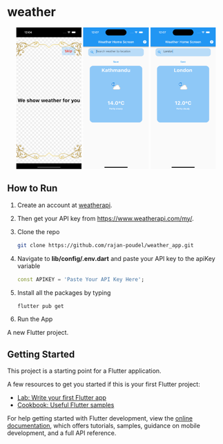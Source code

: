 # weather

<p align="center">
<img src="https://github.com/rajan-poudel/weather_app/blob/main/screenshot/Simulator%20Screen%20Shot%20-%20iPhone%2014%20Pro%20-%202022-11-05%20at%2000.04.36.png" width="30%"></img> 
<img src="https://github.com/rajan-poudel/weather_app/blob/main/screenshot/Simulator%20Screen%20Shot%20-%20iPhone%2014%20Pro%20-%202022-11-05%20at%2000.07.59.png" width="30%"></img> 
<img src="https://github.com/rajan-poudel/weather_app/blob/main/screenshot/Simulator%20Screen%20Shot%20-%20iPhone%2014%20Pro%20-%202022-11-05%20at%2000.07.47.png" width="30%"></img> 
</p>

## How to Run
1. Create an account at [weatherapi](https://www.weatherapi.com).
2. Then get your API key from https://www.weatherapi.com/my/.
3. Clone the repo
   ```sh
   git clone https://github.com/rajan-poudel/weather_app.git
   ```
4. Navigate to **lib/config/.env.dart** and paste your API key to the apiKey variable
   ```dart
   const APIKEY = 'Paste Your API Key Here';
   ```
5. Install all the packages by typing
   ```sh
   flutter pub get
   ```

5. Run the App

A new Flutter project.

## Getting Started

This project is a starting point for a Flutter application.

A few resources to get you started if this is your first Flutter project:

- [Lab: Write your first Flutter app](https://docs.flutter.dev/get-started/codelab)
- [Cookbook: Useful Flutter samples](https://docs.flutter.dev/cookbook)

For help getting started with Flutter development, view the
[online documentation](https://docs.flutter.dev/), which offers tutorials,
samples, guidance on mobile development, and a full API reference.
